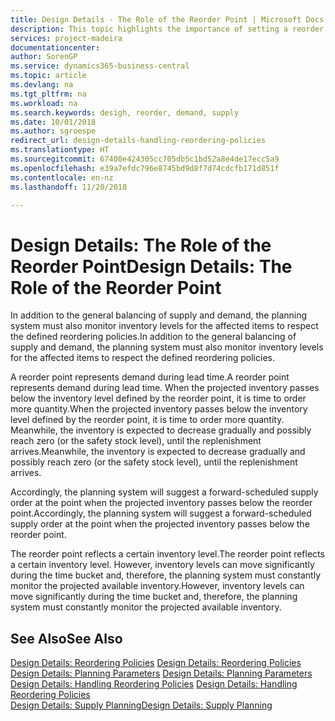 ```yaml
---
title: Design Details - The Role of the Reorder Point | Microsoft Docs
description: This topic highlights the importance of setting a reorder point, so that you when to order more inventory.
services: project-madeira
documentationcenter: 
author: SorenGP
ms.service: dynamics365-business-central
ms.topic: article
ms.devlang: na
ms.tgt_pltfrm: na
ms.workload: na
ms.search.keywords: desigh, reorder, demand, supply
ms.date: 10/01/2018
ms.author: sgroespe
redirect_url: design-details-handling-reordering-policies
ms.translationtype: HT
ms.sourcegitcommit: 67400e424305cc705db5c1bd52a8e4de17ecc5a9
ms.openlocfilehash: e39a7efdc796e8745bd9d8f7d74cdcfb171d851f
ms.contentlocale: en-nz
ms.lasthandoff: 11/20/2018

---
```

# <a name="design-details-the-role-of-the-reorder-point"></a><span data-ttu-id="f8374-103">Design Details: The Role of the Reorder Point</span><span class="sxs-lookup"><span data-stu-id="f8374-103">Design Details: The Role of the Reorder Point</span></span>
<span data-ttu-id="f8374-104">In addition to the general balancing of supply and demand, the planning system must also monitor inventory levels for the affected items to respect the defined reordering policies.</span><span class="sxs-lookup"><span data-stu-id="f8374-104">In addition to the general balancing of supply and demand, the planning system must also monitor inventory levels for the affected items to respect the defined reordering policies.</span></span>  

<span data-ttu-id="f8374-105">A reorder point represents demand during lead time.</span><span class="sxs-lookup"><span data-stu-id="f8374-105">A reorder point represents demand during lead time.</span></span> <span data-ttu-id="f8374-106">When the projected inventory passes below the inventory level defined by the reorder point, it is time to order more quantity.</span><span class="sxs-lookup"><span data-stu-id="f8374-106">When the projected inventory passes below the inventory level defined by the reorder point, it is time to order more quantity.</span></span> <span data-ttu-id="f8374-107">Meanwhile, the inventory is expected to decrease gradually and possibly reach zero (or the safety stock level), until the replenishment arrives.</span><span class="sxs-lookup"><span data-stu-id="f8374-107">Meanwhile, the inventory is expected to decrease gradually and possibly reach zero (or the safety stock level), until the replenishment arrives.</span></span>  

<span data-ttu-id="f8374-108">Accordingly, the planning system will suggest a forward-scheduled supply order at the point when the projected inventory passes below the reorder point.</span><span class="sxs-lookup"><span data-stu-id="f8374-108">Accordingly, the planning system will suggest a forward-scheduled supply order at the point when the projected inventory passes below the reorder point.</span></span>  

<span data-ttu-id="f8374-109">The reorder point reflects a certain inventory level.</span><span class="sxs-lookup"><span data-stu-id="f8374-109">The reorder point reflects a certain inventory level.</span></span> <span data-ttu-id="f8374-110">However, inventory levels can move significantly during the time bucket and, therefore, the planning system must constantly monitor the projected available inventory.</span><span class="sxs-lookup"><span data-stu-id="f8374-110">However, inventory levels can move significantly during the time bucket and, therefore, the planning system must constantly monitor the projected available inventory.</span></span>  

## <a name="see-also"></a><span data-ttu-id="f8374-111">See Also</span><span class="sxs-lookup"><span data-stu-id="f8374-111">See Also</span></span>  
<span data-ttu-id="f8374-112">[Design Details: Reordering Policies](design-details-reordering-policies.md) </span><span class="sxs-lookup"><span data-stu-id="f8374-112">[Design Details: Reordering Policies](design-details-reordering-policies.md) </span></span>  
<span data-ttu-id="f8374-113">[Design Details: Planning Parameters](design-details-planning-parameters.md) </span><span class="sxs-lookup"><span data-stu-id="f8374-113">[Design Details: Planning Parameters](design-details-planning-parameters.md) </span></span>  
<span data-ttu-id="f8374-114">[Design Details: Handling Reordering Policies](design-details-handling-reordering-policies.md) </span><span class="sxs-lookup"><span data-stu-id="f8374-114">[Design Details: Handling Reordering Policies](design-details-handling-reordering-policies.md) </span></span>  
[<span data-ttu-id="f8374-115">Design Details: Supply Planning</span><span class="sxs-lookup"><span data-stu-id="f8374-115">Design Details: Supply Planning</span></span>](design-details-supply-planning.md)


